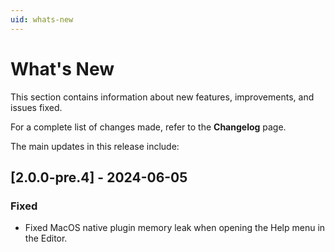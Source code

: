 ```yaml
---
uid: whats-new
---
```


# What's New

This section contains information about new features, improvements, and issues fixed.

For a complete list of changes made, refer to the **Changelog** page.

The main updates in this release include:

## [2.0.0-pre.4] - 2024-06-05

### Fixed

- Fixed MacOS native plugin memory leak when opening the Help menu in the Editor.

